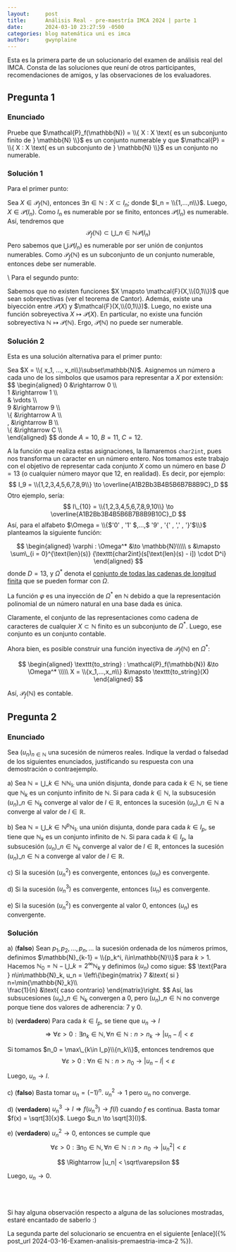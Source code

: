```yaml
---
layout:     post
title:      Análisis Real - pre-maestría IMCA 2024 | parte 1
date:       2024-03-10 23:27:59 -0500
categories: blog matemática uni es imca
author:     gwynplaine
---
```


Esta es la primera parte de un solucionario del examen de análisis real del IMCA. 
Consta de las soluciones que reuní de otros participantes, recomendaciones de amigos, 
y las observaciones de los evaluadores.

## Pregunta 1
### Enunciado
Pruebe que $\mathcal{P}_f(\mathbb{N}) =  \\{ X : X \text{ es un subconjunto finito de } \mathbb{N} \\}$ 
es un conjunto numerable y que $\mathcal{P} =  \\{ X : X \text{ es un subconjunto de } \mathbb{N} \\}$ 
es un conjunto no numerable.

### Solución 1
Para el primer punto:


Sea $X\in\mathcal{P}_f(\mathbb{N})$, entonces $\exists n\in\mathbb{N}: X\subset I_n$; donde 
$I_n = \\{1,...,n\\}$. Luego, $X\in \mathcal{P}(I_n)$. Como $I_n$ es numerable por se finito, 
entonces $\mathcal{P}(I_n)$ es numerable. Así, tendremos que
$$
\mathcal{P}_f(\mathbb{N})\subset \bigcup\_{n\in\mathbb{N}}{\mathcal{P}(I_n)}
$$
Pero sabemos que $\bigcup{\mathcal{P}(I_n)}$ es numerable por ser unión de conjuntos numerables.
Como $\mathcal{P}_f(\mathbb{N})$ es un subconjunto de un conjunto numerable, entonces debe ser numerable.

\\
Para el segundo punto:

Sabemos que no existen funciones $X \mapsto \mathcal{F}(X,\\{0,1\\})$ que sean sobreyectivas (ver 
el teorema de Cantor). Además, existe una biyección entre $\mathcal{P}(X)$ y $\mathcal{F}(X,\\{0,1\\})$. 
Luego, no existe una función sobreyectiva $X \mapsto \mathcal{P}(X)$. En particular, no 
existe una función sobreyectiva $\mathbb{N} \mapsto \mathcal{P}(\mathbb{N})$. Ergo, $\mathcal{P}(\mathbb{N})$ 
no puede ser numerable.

### Solución 2
Esta es una solución alternativa para el primer punto:

Sea $X = \\{ x_1, ..., x_n\\}\subset\mathbb{N}$. Asignemos un número a cada uno de los símbolos 
que usamos para representar a $X$ por extensión:
$$
\begin{aligned}
0 &\rightarrow 0 \\\\\
1 &\rightarrow 1 \\\\\
& \vdots \\\\\
9 &\rightarrow 9 \\\\\
\\{ &\rightarrow A \\\\\
, &\rightarrow B \\\\\
\\{ &\rightarrow C \\\\\
\end{aligned}
$$
donde $A = 10$, $B = 11$, $C = 12$. 

A la función que realiza estas asignaciones, la llamaremos 
$\texttt{char2int}$, pues nos transforma un caracter en un número entero. Nos tomamos este trabajo 
con el objetivo de representar cada conjunto $X$ como un número en base $D = 13$ (o cualquier número 
mayor que $12$, en realidad). Es decir, por ejemplo:
$$
I_9 = \\{1,2,3,4,5,6,7,8,9\\} \to \overline{A1B2Bb3B4B5B6B7B8B9C}_D
$$
Otro ejemplo, sería:
$$
I\_{10} = \\{1,2,3,4,5,6,7,8,9,10\\} \to \overline{A1B2Bb3B4B5B6B7B8B9B10C}_D
$$
Así, para el alfabeto $\Omega = \\{$'0' , '1' $,...,$ '9' , '{' , ',' , '}'$\\}$ planteamos la siguiente función:

$$
\begin{aligned}
\varphi : \Omega^* &\to \mathbb{N}\\\\\
s &\mapsto \sum\_{i = 0}^{\text{len}(s)} {\texttt{char2int}(s[\text{len}(s) - i]) \cdot D^i}
\end{aligned}
$$
donde $D = 13$, y $\Omega^*$ denota el [conjunto de todas las cadenas de longitud finita](https://en.wikipedia.org/wiki/Kleene_star) 
que se pueden formar con $\Omega$.

La función $\varphi$ es una inyección de $\Omega^*$ en $\mathbb{N}$ debido a que la representación 
polinomial de un número natural en una base dada es única.

Claramente, el conjunto de las representaciones como cadena de caracteres de cualquier $X\subset\mathbb{N}$ 
finito es un subconjunto de $\Omega^*$. Luego, ese conjunto es un conjunto contable.

Ahora bien, es posible construir una función inyectiva de $\mathcal{P}_f(\mathbb{N})$ en $\Omega^*$:

$$
\begin{aligned}
\texttt{to_string} : \mathcal{P}_f(\mathbb{N}) &\to \Omega^* \\\\\
X = \\{x_1,...,x_n\\} &\mapsto \texttt{to_string}(X)
\end{aligned}
$$

Así, $\mathcal{P}_f(\mathbb{N})$ es contable.

## Pregunta 2
### Enunciado
Sea $(u_n)_{n\in\mathbb{N}}$ una sucesión de números reales. Indique la verdad o falsedad de los siguientes enunciados, 
justificando su respuesta con una demostración o contraejemplo.

a) Sea $\mathbb{N} = \bigcup\_{k\in\mathbb{N}}\mathbb{N_k}$ una unión disjunta, donde para cada $k\in \mathbb{N}$, se 
tiene que $\mathbb{N}_k$ es un conjunto infinito de $\mathbb{N}$. Si para cada $k\in\mathbb{N}$, la subsucesión 
$(u_n)\_{n\in\mathbb{N}_k}$ converge al valor de $l\in\mathbb{R}$, entonces la sucesión $(u_n)\_{n\in\mathbb{N}}$ a
converge al valor de $l\in\mathbb{R}$.

b) Sea $\mathbb{N} = \bigcup\_{k\in\mathbb{N}}^{p}\mathbb{N_k}$ una unión disjunta, donde para cada $k\in I_p$, se 
tiene que $\mathbb{N}_k$ es un conjunto infinito de $\mathbb{N}$. Si para cada $k\in I_p$, la subsucesión 
$(u_n)\_{n\in\mathbb{N}_k}$ converge al valor de $l\in\mathbb{R}$, entonces la sucesión $(u_n)\_{n\in\mathbb{N}}$ a
converge al valor de $l\in\mathbb{R}$.

c) Si la sucesión $(u^2_n)$ es convergente, entonces $(u_n)$ es convergente.

d) Si la sucesión $(u^3_n)$ es convergente, entonces $(u_n)$ es convergente.

e) Si la sucesión $(u^2_n)$ es convergente al valor $0$, entonces $(u_n)$ es convergente.

### Solución
a) (**falso**) Sean $p_1, p_2, ..., p_n, ...$ la sucesión ordenada de los números primos, definimos 
$\mathbb{N}_{k-1} = \\{p_k^i, i\in\mathbb{N}\\}$ para $k>1$. 
Hacemos $\mathbb{N}_0 = \mathbb{N} - \bigcup\_{k=2}^{\infty}\mathbb{N}_k$ y definimos $(u_n)$ como sigue: 
$$
\text{Para } n\in\mathbb{N}_k, u_n = \left\\{\begin{matrix}
7 &\text{ si } n=\min{\mathbb{N}_k}\\\\\
\frac{1}{n} &\text{ caso contrario}
\end{matrix}\right.
$$
Así, las subsucesiones $(u_n)\_{n\in\mathbb{N}_k}$ convergen a 0, pero $(u_n)\_{n\in\mathbb{N}}$ no 
converge porque tiene dos valores de adherencia: $7$ y $0$. 

b) (**verdadero**) Para cada $k\in I_p$, se tiene que $u_n \to l$
$$
\Rightarrow \forall \varepsilon > 0: \exists n_k\in\mathbb{N}, \forall n\in\mathbb{N}:n>n_k \rightarrow 
|u_n - l| < \varepsilon
$$

Si tomamos $n_0 = \max\_{k\in I_p}\\{n_k\\}$, entonces tendremos que 
$$
\forall \varepsilon > 0: \forall n\in\mathbb{N}:n>n_0 \rightarrow |u_n - l| < \varepsilon
$$

Luego, $u_n \to l$.

c) (**falso**) Basta tomar $u_n=(-1)^n$. $u_n^2 \to 1$ pero $u_n$ no converge.

d) (**verdadero**) $u_n^3 \to l \Rightarrow f(u_n^3)\to f(l)$ cuando $f$ es continua. 
Basta tomar $f(x) = \sqrt[3]{x}$. Luego $u_n \to \sqrt[3]{l}$.

e) (**verdadero**) $u_n^2\to 0$, entonces se cumple que
$$
\forall \varepsilon > 0: \exists n_0\in\mathbb{N},\forall n\in\mathbb{N}:n>n_0 \rightarrow |u_n^2| < \varepsilon
$$

$$
\Rightarrow |u_n| < \sqrt\varepsilon
$$

Luego, $u_n \to 0$.

<br><br>

Si hay alguna observación respecto a alguna de las soluciones mostradas, estaré encantado 
de saberlo :\)

La segunda parte del solucionario se encuentra en el siguiente [enlace]({% post_url 2024-03-16-Examen-analisis-premaestria-imca-2 %}).